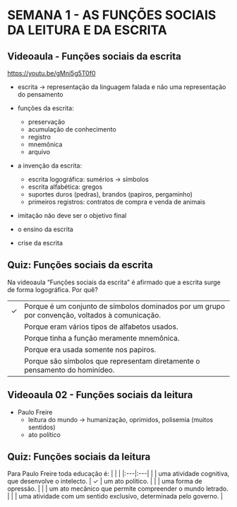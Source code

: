 # SEMANA 1 - AS FUNÇÕES SOCIAIS DA LEITURA E DA ESCRITA


## Videoaula - Funções sociais da escrita
https://youtu.be/gMni5g5T0f0

- escrita -> representação da linguagem falada e não uma representação do pensamento

- funções da escrita:
    - preservação
    - acumulação de conhecimento
    - registro
    - mnemônica
    - arquivo

- a invenção da escrita:
    - escrita logográfica: sumérios -> símbolos
    - escrita alfabética: gregos
    - suportes duros (pedras), brandos (papiros, pergaminho)
    - primeiros registros: contratos de compra e venda de animais

- imitação não deve ser o objetivo final
- o ensino da escrita
- crise da escrita


## Quiz: Funções sociais da escrita
Na videoaula “Funções sociais da escrita” é afirmado que a escrita surge de forma logográfica. Por quê?

|   |    |
|:---|:---|
| &check; | Porque é um conjunto de símbolos dominados por um grupo por convenção, voltados à comunicação. |
|  | Porque eram vários tipos de alfabetos usados. |
|  | Porque tinha a função meramente mnemônica. |
|  | Porque era usada somente nos papiros. |
|  | Porque são símbolos que representam diretamente o pensamento do hominídeo.  


## Videoaula 02 - Funções sociais da leitura
- Paulo Freire
    - leitura do mundo -> humanização, oprimidos, polisemia (muitos sentidos)
    - ato político

## Quiz: Funções sociais da leitura
Para Paulo Freire toda educação é: 
|   |    |
|:---|:---|
|  | uma atividade cognitiva, que desenvolve o intelecto. 
| &check; | um ato político. |
|  | uma forma de opressão. |
|  | um ato mecânico que permite compreender o mundo letrado. |
|  | uma atividade com um sentido exclusivo, determinada pelo governo. |